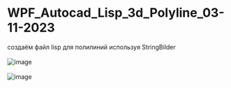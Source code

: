 # WPF_Autocad_Lisp_3d_Polyline_03-11-2023
 создаём файл lisp для полилиний используя StringBilder
<br> <br>
![image](https://github.com/fishman123456/WPF_Autocad_Lisp_3d_Polyline_03-11-2023/assets/106389581/bd9c1f32-7ca0-46fd-a1db-72d0d02a6739)
<br> <br>
![image](https://github.com/fishman123456/WPF_Autocad_Lisp_3d_Polyline_03-11-2023/assets/106389581/e225b242-47f1-403d-b22d-194f16001da7)


